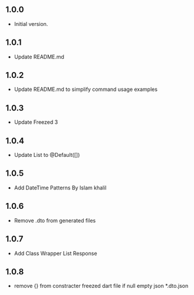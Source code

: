 ## 1.0.0

- Initial version.

## 1.0.1

- Update README.md

## 1.0.2

- Update README.md to simplify command usage examples

## 1.0.3

- Update Freezed 3

## 1.0.4

- Update List to @Default([]) 

## 1.0.5

- Add DateTime Patterns By Islam khalil

## 1.0.6

- Remove .dto from generated files

## 1.0.7

- Add Class Wrapper List Response

## 1.0.8

- remove {} from constracter freezed dart file if null empty json *.dto.json